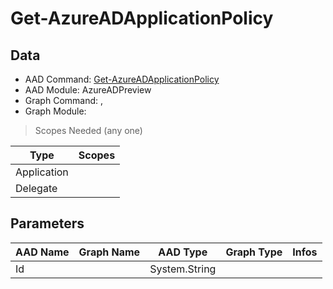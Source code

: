 # Get-AzureADApplicationPolicy

> 

## Data

+ AAD Command: [Get-AzureADApplicationPolicy](https://docs.microsoft.com/en-us/powershell/module/AzureADPreview/Get-AzureADApplicationPolicy)
+ AAD Module: AzureADPreview
+ Graph Command: [](), []()
+ Graph Module: 

> Scopes Needed (any one)

|Type|Scopes|
|---|---|
|Application||
|Delegate||

## Parameters

|AAD Name|Graph Name|AAD Type|Graph Type|Infos|
|---|---|---|---|---|
|Id||System.String|||

